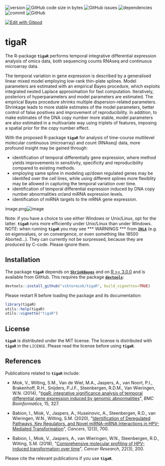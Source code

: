 ![version](https://img.shields.io/badge/version-1.1.0-blue) ![GitHub code size in bytes](https://img.shields.io/github/languages/code-size/viktormiok/tigaR) ![GitHub issues](https://img.shields.io/github/issues/viktormiok/tigaR) ![dependencies](https://img.shields.io/badge/dependencies-up%20to%20date-orange)  	![commit](https://img.shields.io/github/last-commit/viktormiok/tigaR) ![GitHub](https://img.shields.io/github/license/viktormiok/tigaR)

[![Edit with Gitpod](https://gitpod.io/button/open-in-gitpod.svg)](https://gitpod.io/#https://github.com/viktormiok/tigaR) 




# tigaR

The R-package __`tigaR`__ performs temporal integrative differential expression analysis of omics data, both sequencing counts RNAseq and continuous microarray data.

The temporal variation in gene expression is described by a generalised linear mixed model employing low-rank thin-plate splines. Model parameters are estimated with an empirical Bayes procedure, which exploits integrated nested Laplace approximation for fast computation. Iteratively, posteriors of hyperparameters and model parameters are estimated. The empirical Bayes procedure shrinks multiple dispersion-related parameters. Shrinkage leads to more stable estimates of the model parameters, better control of false positives and improvement of reproducibility. In addition, to make estimates of the DNA copy number more stable, model parameters are also estimated in a multivariate way using triplets of features, imposing a spatial prior for the copy number effect.

With the proposed R-package __`tigaR`__ for analysis of time-course multilevel molecular continuous (microarray) and count (RNAseq) data, more profound insight may be gained through:
 - identification of temporal differentially gene expression, where method yields improvements in sensitivity, specificity and reproducibility compared to existing methods.
 - employing same spline in modeling up/down regulated genes may be identifed over the cell lines, while using different splines more flexiblity may be allowed in capturing the temporal variation over time.
 - identification of temporal differential expression induced by DNA copy number abnormalities or/and miRNA expression levels.
 - identification of miRNA targets to the mRNA gene expression.
 
 
image.png![image](https://user-images.githubusercontent.com/22052679/148564343-38e60761-cb5e-4e1d-966a-77e541a7d1e1.png)


Note: if you have a choice to use either Windows or Unix/Linux, opt for the latter. __`tigaR`__ runs more efficiently under Unix/Linux than under Windows. NOTE:  when running __`tigaR`__ you may see *** WARNINGS ***  from [__`INLA`__](https://www.r-inla.org/) (e.g. on eigenvalues, or on convergence, or even something like 18500 Aborted...). They can currently not be surpressed, because they are produced by C-code. Please ignore them. 

## Installation

The package __`tigaR`__ depends on [__`ShrinkBayes`__](https://github.com/markvdwiel/ShrinkBayes) and on [R >= 3.0.0](https://cran.r-project.org/) and is available from GitHub. This requires the package [__`devtools`__](https://cran.r-project.org/web/packages/devtools/index.html):

``` r
devtools::install_github("viktormiok/tigaR", build_vignettes=TRUE)
```

Please restart R before loading the package and its documentation:

``` r
library(tigaR)
utils::help(tigaR)
utils::vignette("tigaR")
```
## License

__`tigaR`__ is distributed under the MIT license. The license is distributed with __`tigaR`__ in the `LICENSE`. Please read the license before using __`tigaR`__.

## References

Publications related to __`tigaR`__ include:

- Miok, V., Wilting, S.M., Van de Wiel, M.A., Jaspers, A., van Noort, P.I., Brakenhoff, R.H., Snijders, P.J.F., Steenbergen, R.D.M., Van Wieringen, W.N. (2014), "[tigaR: integrative significance analysis of temporal differential gene expression induced by genomic abnormalities](https://doi.org/10.1186/1471-2105-15-327)", *BMC Bioinformatics*, 15, 327.

- Babion, I., Miok, V., Jaspers, A., Huseinovic, A., Steenbergen, R.D., van Wieringen, W.N., Wilting, S.M. (2020), "[Identification of Deregulated Pathways, Key Regulators, and Novel miRNA-mRNA Interactions in HPV-Mediated Transformation](https://doi.org/10.3390/cancers12030700)", *Cancers*, 12(3), 700.

- Babion, I., Miok, V., Jaspers, A., van Wieringen, W.N., Steenbergen, R.D., Wilting, S.M. (2018), "[Comprehensive molecular profiling of HPV-induced transformation over time](https://cancerres.aacrjournals.org/content/78/13_Supplement/5059.short)", *Cancer Research*, 22(3), 200. 


Please cite the relevant publications if you use __`tigaR`__.

